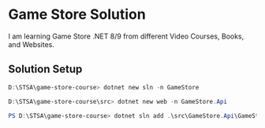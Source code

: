 # Game Store Solution

I am learning Game Store .NET 8/9 from different Video Courses, Books, and Websites.

## Solution Setup

```powershell
D:\STSA\game-store-course> dotnet new sln -n GameStore

D:\STSA\game-store-course\src> dotnet new web -n GameStore.Api

PS D:\STSA\game-store-course> dotnet sln add .\src\GameStore.Api\GameStore.Api.csproj
```

